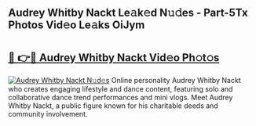 ## Audrey Whitby Nackt Le𝚊k𝚎d N𝚞𝚍es - Part-5Tx Photos Vid𝚎o Le𝚊ks OiJym

# <h2><a href="http://fb6kyuc.evod.top/?m=Audrey+Whitby+Nackt">🔗 👉🔴 Audrey Whitby Nackt Vid𝚎o Ph𝚘t𝚘s</a></h2>

[![Audrey Whitby Nackt N𝚞d𝚎s](https://i.imgur.com/8V9OHl7.gif)](http://fb6kyuc.evod.top/?m=Audrey+Whitby+Nackt)
Online personality Audrey Whitby Nackt who creates engaging lifestyle and dance content, featuring solo and collaborative dance trend performances and mini vlogs. Meet Audrey Whitby Nackt, a public figure known for his charitable deeds and community involvement. 
